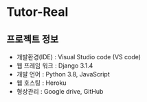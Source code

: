 # Tutor-Real
프로젝트 정보
--------------
* 개발환경(IDE) : Visual Studio code (VS code)   
* 웹 프레임 워크 : Django 3.1.4   
* 개발 언어 : Python 3.8, JavaScript   
* 웹 호스팅 : Heroku   
* 형상관리 : Google drive, GitHub   
